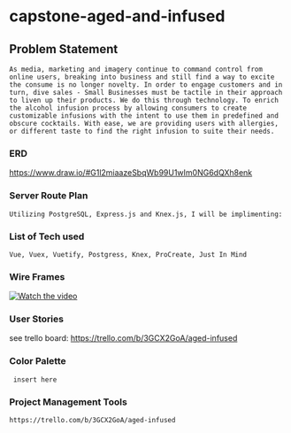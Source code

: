 # capstone-aged-and-infused

## Problem Statement

	As media, marketing and imagery continue to command control from online users, breaking into business and still find a way to excite the consume is no longer novelty. In order to engage customers and in turn, dive sales - Small Businesses must be tactile in their approach to liven up their products. We do this through technology. To enrich the alcohol infusion process by allowing consumers to create customizable infusions with the intent to use them in predefined and obscure cocktails. With ease, we are providing users with allergies, or different taste to find the right infusion to suite their needs.



### ERD 
https://www.draw.io/#G1l2miaazeSbqWb99U1wIm0NG6dQXh8enk


### Server Route Plan

```
Utilizing PostgreSQL, Express.js and Knex.js, I will be implimenting:

```

### List of Tech used

```
Vue, Vuex, Vuetify, Postgress, Knex, ProCreate, Just In Mind
```

### Wire Frames
[![Watch the video](https://www.youtube.com/upload_thumbnail?v=nGJvzOBgFOg&t=1&ts=1553793389606)](https://youtu.be/nGJvzOBgFOg)

### User Stories
see trello board:
https://trello.com/b/3GCX2GoA/aged-infused

### Color Palette 
```
 insert here
```
### Project Management Tools
```
https://trello.com/b/3GCX2GoA/aged-infused
```